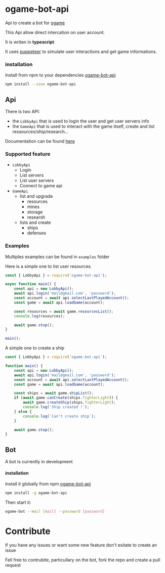# ogame-bot-api

Api to create a bot for [ogame](https://ogame.fr)

This Api allow direct intercation on user account.

It is writen in **typescript**

It uses [puppeteer](https://github.com/puppeteer/puppeteer) to simulate user interactions and get game informations.

### installation

Install from npm to your dependencies [ogame-bot-api](https://www.npmjs.com/package/ogame-bot-api)

```sh
npm install --save ogame-bot-api
```

## Api

There is two API:
- the `LobbyApi` that is used to login the user and get user servers info
- the `GameApi` that is used to interact with the game itself, create and list ressources/ship/research...

Documentation can be found [here](https://noerls.github.io/ogame-bot-api/modules/_index_.html)

### Supported feature

- `LobbyApi`
  - Login
  - List servers
  - List user servers
  - Connect to game api
- `GameApi`
  - list and upgrade
    - resources
    - mines
    - storage
    - researsh
  - lists and create
    - ships
    - defenses

### Examples

Multiples examples can be found in `examples` folder

Here is a simple one to list user resources.
```js
const { LobbyApi } = require('ogame-bot-api');

async function main() {
    const api = new LobbyApi();
    await api.login('mail@gmail.com', 'password');
    const account = await api.selectLastPlayedAccount();
    const game = await api.loadGame(account);

    const resources = await game.resourcesList();
    console.log(resources);

    await game.stop();
}

main();
```

A simple one to create a ship
```js
const { LobbyApi } = require('ogame-bot-api');

function main() {
    const api = new LobbyApi();
    await api.login('mail@gmail.com', 'password');
    const account = await api.selectLastPlayedAccount();
    const game = await api.loadGame(account);

    const ships = await game.shipList();
    if (await game.canCreate(ships.fighterLight)) {
        await game.createShip(ships.fighterLight);
        console.log('Ship created !');
    } else {
        console.log(`Can't create ship`);
    }

    await game.stop();
}
```

## Bot

A bot is currently in development

#### installation

Install it globally from npm [ogame-bot-api](https://www.npmjs.com/package/ogame-bot-api)

```sh
npm install -g ogame-bot-api
```

Then start it:
```sh
ogame-bot --mail [mail] --password [password]
```

# Contribute

If you have any issues or want some new feature don't esitate to create an issue

Fell free to contrubite, particullary on the bot, fork the repo and create a pull request
